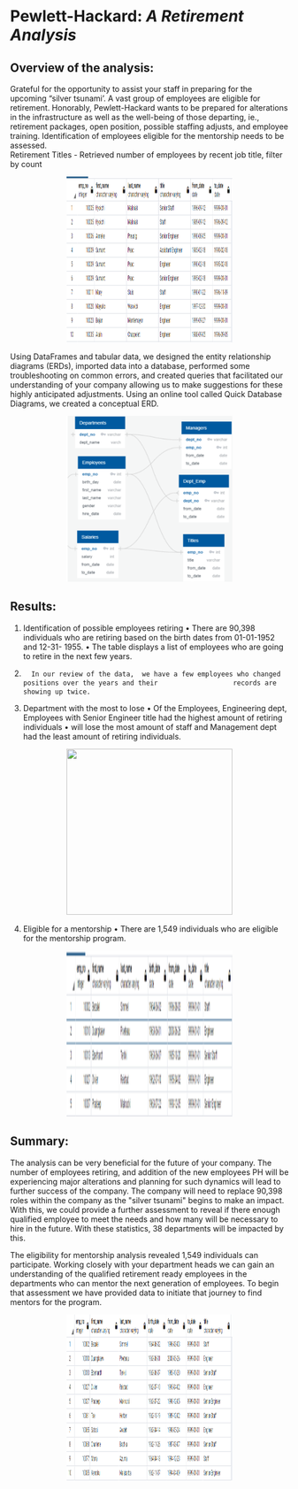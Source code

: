 # Pewlett-Hackard:   *A Retirement Analysis*  

##  Overview of the analysis: 

Grateful for the opportunity to assist your staff in preparing for the upcoming “silver tsunami’.    A vast group of employees are eligible for retirement.  Honorably, Pewlett-Hackard wants to be prepared for alterations in the infrastructure as well as the well-being of those departing, ie., retirement packages, open position, possible staffing adjusts, and employee training.   Identification of employees eligible for the mentorship needs to be assessed.  
Retirement Titles - Retrieved number of employees by recent job title, filter by count


<p align="center">
  <img width="300" height="300" src="https://github.com/jacquie0583/Pewlett-Hackard-Analysis/blob/main/image%202.png">
</p> 



Using DataFrames and tabular data, we designed the entity relationship diagrams (ERDs), imported data into a database, performed some troubleshooting on common errors, and created queries that facilitated our understanding of your company allowing us to make suggestions for these highly anticipated adjustments.  Using an online tool called Quick Database Diagrams, we created a conceptual ERD.


<p align="center">
<img width="300" height="300" src="https://github.com/jacquie0583/Pewlett-Hackard-Analysis/blob/main/image%201.png">
</p> 



##  Results:

   1.	 Identification of possible employees retiring
        •	There are 90,398 individuals who are retiring based on the birth dates from 01-01-1952 and 12-31-                 1955.
       •	The table displays a list of employees who are going to retire in the next few years.  
   2.	    In our review of the data,  we have a few employees who changed positions over the years and their                   records are showing up twice.   
   3.	 Department with the most to lose
       •	Of the Employees, Engineering dept, Employees with Senior Engineer title had the highest amount of                   retiring individuals
        •	will lose the most amount of staff and  Management dept had the least amount of retiring individuals.
        
        
<p align="center">
<img width="300" height="300" src="https://github.com/jacquie0583/World_Weather_Analysis/blob/main/Image%401.png">
</p> 
        
         
         
   4.	 Eligible for a mentorship
          •	There are 1,549 individuals who are eligible for the mentorship program.
        
        
<p align="center">
<img width="300" height="300" src="https://github.com/jacquie0583/Pewlett-Hackard-Analysis/blob/main/image%203.png">
</p> 
          
   
##  Summary:

The analysis can be very beneficial for the future of your company.  The number of employees retiring, and addition of the new employees PH will be experiencing major alterations and planning for such dynamics will lead to further success of the company.  The company will need to replace 90,398 roles within the company as the "silver tsunami" begins to make an impact.  With this, we could provide a further assessment to reveal if there enough qualified employee to meet the needs and how many will be necessary to hire in the future. With these statistics, 38 departments will be impacted by this.

The eligibility for mentorship analysis revealed 1,549 individuals can participate. Working closely with your department heads we can gain an understanding of the qualified retirement ready employees in the departments who can mentor the next generation of employees.  To begin that assessment we have provided data to initiate that journey to find mentors for the program.


<p align="center">
  <img width="300" height="300" src="https://github.com/jacquie0583/Pewlett-Hackard-Analysis/blob/main/image%205.png">
</p> 
